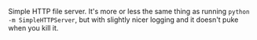 Simple HTTP file server.  It's more or less the same thing as running `python
-m SimpleHTTPServer`, but with slightly nicer logging and it doesn't puke when
you kill it.
